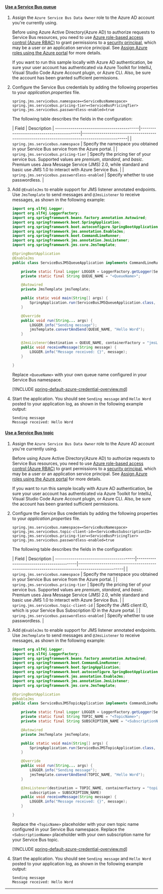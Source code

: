#### [Use a Service Bus queue](#tab/use-a-service-bus-queue)

1. Assign the `Azure Service Bus Data Owner` role to the Azure AD account you're currently using.

   Before using Azure Active Directory(Azure AD) to authorize requests to Service Bus resources, you need to use [Azure role-based access control (Azure RBAC)](/azure/role-based-access-control/overview) to grant permissions to a [security principal](/azure/active-directory/develop/app-objects-and-service-principals#service-principal-object), which may be a user or an application service principal. See [Assign Azure roles using the Azure portal](/azure/role-based-access-control/role-assignments-portal) for more details.

   If you want to run this sample locally with Azure AD authentication, be sure your user account has authenticated via Azure Toolkit for IntelliJ, Visual Studio Code Azure Account plugin, or Azure CLI. Also, be sure the account has been granted sufficient permissions.

2. Configure the Service Bus credentials by adding the following properties to your *application.properties* file.

   ```properties
   spring.jms.servicebus.namespace=<ServiceBusNamespace>
   spring.jms.servicebus.pricing-tier=<ServiceBusPricingTier>
   spring.jms.servicebus.passwordless-enabled=true
   ```

   The following table describes the fields in the configuration:

   | Field                                     | Description                                                                                     |
-------------------------------------------|-------------------------------------------|-------------------------------------------------------------------------------------------------|
   | `spring.jms.servicebus.namespace`            | Specify the namespace you obtained in your Service Bus service from the Azure portal. |
   | `spring.jms.servicebus.pricing-tier`         | Specify the pricing tier of your service bus. Supported values are *premium*, *standard*, and *basic*. Premium uses Java Message Service (JMS) 2.0, while standard and basic use JMS 1.0 to interact with Azure Service Bus. |
   | `spring.jms.servicebus.passwordless-enabled` | Specify whether to use passwordless. |

3. Add `@EnableJms` to enable support for JMS listener annotated endpoints. Use `JmsTemplate` to send messages and `@JmsListener` to receive messages, as shown in the following example:

   ```java
   import org.slf4j.Logger;
   import org.slf4j.LoggerFactory;
   import org.springframework.beans.factory.annotation.Autowired;
   import org.springframework.boot.SpringApplication;
   import org.springframework.boot.autoconfigure.SpringBootApplication;
   import org.springframework.jms.annotation.EnableJms;
   import org.springframework.boot.CommandLineRunner;
   import org.springframework.jms.annotation.JmsListener;
   import org.springframework.jms.core.JmsTemplate;

   @SpringBootApplication
   @EnableJms
   public class ServiceBusJMSQueueApplication implements CommandLineRunner {

       private static final Logger LOGGER = LoggerFactory.getLogger(ServiceBusJMSQueueApplication.class);
       private static final String QUEUE_NAME = "<QueueName>";

       @Autowired
       private JmsTemplate jmsTemplate;

       public static void main(String[] args) {
           SpringApplication.run(ServiceBusJMSQueueApplication.class, args);
       }

       @Override
       public void run(String... args) {
           LOGGER.info("Sending message");
           jmsTemplate.convertAndSend(QUEUE_NAME, "Hello Word");
       }

       @JmsListener(destination = QUEUE_NAME, containerFactory = "jmsListenerContainerFactory")
       public void receiveMessage(String message) {
           LOGGER.info("Message received: {}", message);
       }

   }
   ```

   Replace `<QueueName>` with your own queue name configured in your Service Bus namespace.

   [!INCLUDE [spring-default-azure-credential-overview.md](spring-default-azure-credential-overview.md)]

4. Start the application. You should see `Sending message` and `Hello Word` posted to your application log, as shown in the following example output:

   ```output
   Sending message
   Message received: Hello Word
   ```

#### [Use a Service Bus topic](#tab/use-a-service-bus-topic)

1. Assign the `Azure Service Bus Data Owner` role to the Azure AD account you're currently using.

   Before using Azure Active Directory(Azure AD) to authorize requests to Service Bus resources, you need to use [Azure role-based access control (Azure RBAC)](/azure/role-based-access-control/overview) to grant permissions to a [security principal](/azure/active-directory/develop/app-objects-and-service-principals#service-principal-object), which may be a user or an application service principal. See [Assign Azure roles using the Azure portal](/azure/role-based-access-control/role-assignments-portal) for more details.

   If you want to run this sample locally with Azure AD authentication, be sure your user account has authenticated via Azure Toolkit for IntelliJ, Visual Studio Code Azure Account plugin, or Azure CLI. Also, be sure the account has been granted sufficient permissions.

2. Configure the Service Bus credentials by adding the following properties to your *application.properties* file.

   ```properties
   spring.jms.servicebus.namespace=<ServiceBusNamespace>
   spring.jms.servicebus.topic-client-id=<ServiceBusSubscriptionID>
   spring.jms.servicebus.pricing-tier=<ServiceBusPricingTier>
   spring.jms.servicebus.passwordless-enabled=true
   ```

   The following table describes the fields in the configuration:

   | Field                                   | Description                                                                                     |
-----------------------------------------|-------------------------------------------|-------------------------------------------------------------------------------------------------|
   | `spring.jms.servicebus.namespace`            | Specify the namespace you obtained in your Service Bus service from the Azure portal. |
   | `spring.jms.servicebus.pricing-tier`         | Specify the pricing tier of your service bus. Supported values are *premium*, *standard*, and *basic*. Premium uses Java Message Service (JMS) 2.0, while standard and basic use JMS 1.0 to interact with Azure Service Bus. |
   | `spring.jms.servicebus.topic-client-id`      | Specify the JMS client ID, which is your Service Bus Subscription ID in the Azure portal.       |
   | `spring.jms.servicebus.passwordless-enabled` | Specify whether to use passwordless. |

3. Add `@EnableJms` to enable support for JMS listener annotated endpoints. Use `JmsTemplate` to send messages and `@JmsListener` to receive messages, as shown in the following example:

   ```java
   import org.slf4j.Logger;
   import org.slf4j.LoggerFactory;
   import org.springframework.beans.factory.annotation.Autowired;
   import org.springframework.boot.CommandLineRunner;
   import org.springframework.boot.SpringApplication;
   import org.springframework.boot.autoconfigure.SpringBootApplication;
   import org.springframework.jms.annotation.EnableJms;
   import org.springframework.jms.annotation.JmsListener;
   import org.springframework.jms.core.JmsTemplate;

   @SpringBootApplication
   @EnableJms
   public class ServiceBusJMSTopicApplication implements CommandLineRunner {

       private static final Logger LOGGER = LoggerFactory.getLogger(ServiceBusJMSTopicApplication.class);
       private static final String TOPIC_NAME = "<TopicName>";
       private static final String SUBSCRIPTION_NAME = "<SubscriptionName>";

       @Autowired
       private JmsTemplate jmsTemplate;

       public static void main(String[] args) {
           SpringApplication.run(ServiceBusJMSTopicApplication.class, args);
       }

       @Override
       public void run(String... args) {
           LOGGER.info("Sending message");
           jmsTemplate.convertAndSend(TOPIC_NAME, "Hello Word");
       }

       @JmsListener(destination = TOPIC_NAME, containerFactory = "topicJmsListenerContainerFactory",
           subscription = SUBSCRIPTION_NAME)
       public void receiveMessage(String message) {
           LOGGER.info("Message received: {}", message);
       }

   }
   ```

   Replace the `<TopicName>` placeholder with your own topic name configured in your Service Bus namespace. Replace the `<SubscriptionName>` placeholder with your own subscription name for your Service Bus topic.

   [!INCLUDE [spring-default-azure-credential-overview.md](spring-default-azure-credential-overview.md)]

4. Start the application. You should see `Sending message` and `Hello Word` posted to your application log, as shown in the following example output:

   ```output
   Sending message
   Message received: Hello Word
   ```

---
